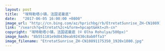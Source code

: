 ```yaml
---
layout: post
title:  "埃特勒塔小镇，法国诺曼底"
date:   "2017-06-05 16:00:00 +0800"
image_url: "http://cn.bing.com/az/hprichbg/rb/EtretatSunrise_ZH-CN10891175350_1920x1080.jpg"
link: "/search?q=Etretat%2c+&form=hpcapt&mkt=zh-cn"
copyright: "埃特勒塔小镇，法国诺曼底 (© Olha Rohulya/500px)"
image_hash: "8b551101e9d8430eab92430c8ab0ffa3"
image_filename: "EtretatSunrise_ZH-CN10891175350_1920x1080.jpg"
---
```

